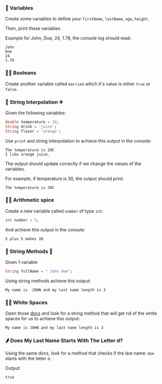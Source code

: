 ### 🍋 Variables 

Create some variables to define your `firstName`, `lastName`, `age`, `height`.

Then, print these variables.

Example for John, Doe, 24, 1.78, the console log should read:

```
John
Doe
24
1.78
```

### 🤼‍♂️ Booleans

Create another variable called `married` which it's value is either `true` or `false`.

### 🍋 String Interpolation ➕

Given the following variables:

```dart
double temperature = 20;
String drink = 'juice';
String flavor = 'orange';
```

Use `print` and string interpolation to achieve this output in the console:

```
The temperature is 20C
I like orange juice.
```

The output should update correctly if we change the values of the variables.

For example, if temperature is 30, the output should print:

```
The temperature is 30C
```

### 🤼‍♂️ Arithmetic spice

Create a new variable called `number` of type `int`:

```dart
int number = 5;
```

And achieve this output in the console:

```
5 plus 5 makes 10
```

### 🍋 String Methods 🔧

Given 1 variable

```dart
String fullName = " John doe";
```

Using string methods achieve this output:

```
My name is  JOHN and my last name length is 3
```

### 🤼‍♂️ White Spaces

Open those [docs](https://api.dart.dev/stable/2.16.1/dart-core/String-class.html) and look for a string method that will get rid of the white spaces for us to achieve this output:

```
My name is JOHN and my last name length is 3
```

### 🌶 Does My Last Name Starts With The Letter d?

Using the same docs, look for a method that checks if the last name: `doe` starts with the letter `d`.

Output:

```
true
```
